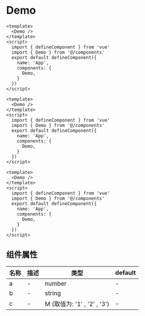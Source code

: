 # Demo

```vue demo
<template>
  <Demo />
</template>
<script>
  import { defineComponent } from 'vue'
  import { Demo } from '@/components'
  export default defineComponent({
    name: 'App',
    components: {
      Demo,
    }
  })
</script>
```

```vue demo
<template>
  <Demo />
</template>
<script>
  import { defineComponent } from 'vue'
  import { Demo } from '@/components'
  export default defineComponent({
    name: 'App',
    components: {
      Demo,
    }
  })
</script>
```

```vue demo
<template>
  <Demo />
</template>
<script>
  import { defineComponent } from 'vue'
  import { Demo } from '@/components'
  export default defineComponent({
    name: 'App',
    components: {
      Demo,
    }
  })
</script>
```

## 组件属性

|名称  | 描述 | 类型 |default|
|--|--|--|--|
| a | - | number | - |
| b | - | string | - |
| c | - | M (取值为: '1' , '2' , '3') | - |

